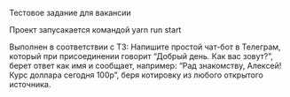 Тестовое задание для вакансии

Проект запусакается командой yarn run start

Выполнен в соответствии с ТЗ:
Напишите простой чат-бот в Телеграм, который при присоединении говорит “Добрый день. Как вас зовут?”, берет ответ как имя и сообщает, например: “Рад знакомству, Алексей! Курс доллара сегодня 100р”, беря котировку из любого открытого источника. 